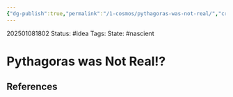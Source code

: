 ```yaml
---
{"dg-publish":true,"permalink":"/1-cosmos/pythagoras-was-not-real/","created":"2025-01-22T11:17:14.281-05:00","updated":"2025-01-08T18:02:58.886-05:00"}
---
```


202501081802
Status: #idea
Tags: 
State: #nascient
# Pythagoras was Not Real!?



## References
